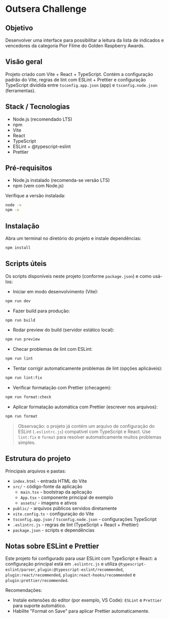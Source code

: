 # Outsera Challenge

## Objetivo

Desenvolver uma interface para possibilitar a leitura da lista de indicados e vencedores da categoria Pior Filme do Golden Raspberry Awards.

## Visão geral

Projeto criado com Vite + React + TypeScript. Contém a configuração padrão do Vite, regras de lint com ESLint + Prettier e configuração TypeScript dividida entre `tsconfig.app.json` (app) e `tsconfig.node.json` (ferramentas).

## Stack / Tecnologias

- Node.js (recomendado LTS)
- npm
- Vite
- React
- TypeScript
- ESLint + @typescript-eslint
- Prettier

## Pré-requisitos

- Node.js instalado (recomenda-se versão LTS)
- npm (vem com Node.js)

Verifique a versão instalada:

```bash
node -v
npm -v
```

## Instalação

Abra um terminal no diretório do projeto e instale dependências:

```bash
npm install
```

## Scripts úteis

Os scripts disponíveis neste projeto (conforme `package.json`) e como usá-los:

- Iniciar em modo desenvolvimento (Vite):

```bash
npm run dev
```

- Fazer build para produção:

```bash
npm run build
```

- Rodar preview do build (servidor estático local):

```bash
npm run preview
```

- Checar problemas de lint com ESLint:

```bash
npm run lint
```

- Tentar corrigir automaticamente problemas de lint (opções aplicáveis):

```bash
npm run lint:fix
```

- Verificar formatação com Prettier (checagem):

```bash
npm run format:check
```

- Aplicar formatação automática com Prettier (escrever nos arquivos):

```bash
npm run format
```

> Observação: o projeto já contém um arquivo de configuração do ESLint (`.eslintrc.js`) compatível com TypeScript e React. Use `lint:fix` e `format` para resolver automaticamente muitos problemas simples.

## Estrutura do projeto

Principais arquivos e pastas:

- `index.html` - entrada HTML do Vite
- `src/` - código-fonte da aplicação
  - `main.tsx` - bootstrap da aplicação
  - `App.tsx` - componente principal de exemplo
  - `assets/` - imagens e ativos
- `public/` - arquivos públicos servidos diretamente
- `vite.config.ts` - configuração do Vite
- `tsconfig.app.json` / `tsconfig.node.json` - configurações TypeScript
- `.eslintrc.js` - regras de lint (TypeScript + React + Prettier)
- `package.json` - scripts e dependências

## Notas sobre ESLint e Prettier

Este projeto foi configurado para usar ESLint com TypeScript e React: a configuração principal está em `.eslintrc.js` e utiliza `@typescript-eslint/parser`, `plugin:@typescript-eslint/recommended`, `plugin:react/recommended`, `plugin:react-hooks/recommended` e `plugin:prettier/recommended`.

Recomendações:

- Instale extensões do editor (por exemplo, VS Code): `ESLint` e `Prettier` para suporte automático.
- Habilite "Format on Save" para aplicar Prettier automaticamente.
